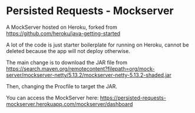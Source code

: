 # Persisted Requests - Mockserver

A MockServer hosted on Heroku, forked from https://github.com/heroku/java-getting-started

A lot of the code is just starter boilerplate for running on Heroku, cannot be deleted because the app will not deploy otherwise.

The main change is to download the JAR file from https://search.maven.org/remotecontent?filepath=org/mock-server/mockserver-netty/5.13.2/mockserver-netty-5.13.2-shaded.jar

Then, changing the Procfile to target the JAR.

You can access the MockServer here: https://persisted-requests-mockserver.herokuapp.com/mockserver/dashboard